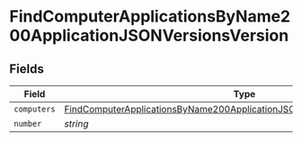 # FindComputerApplicationsByName200ApplicationJSONVersionsVersion


## Fields

| Field                                                                                                                                                                             | Type                                                                                                                                                                              | Required                                                                                                                                                                          | Description                                                                                                                                                                       | Example                                                                                                                                                                           |
| --------------------------------------------------------------------------------------------------------------------------------------------------------------------------------- | --------------------------------------------------------------------------------------------------------------------------------------------------------------------------------- | --------------------------------------------------------------------------------------------------------------------------------------------------------------------------------- | --------------------------------------------------------------------------------------------------------------------------------------------------------------------------------- | --------------------------------------------------------------------------------------------------------------------------------------------------------------------------------- |
| `computers`                                                                                                                                                                       | [FindComputerApplicationsByName200ApplicationJSONVersionsVersionComputers](../../models/operations/findcomputerapplicationsbyname200applicationjsonversionsversioncomputers.md)[] | :heavy_minus_sign:                                                                                                                                                                | N/A                                                                                                                                                                               |                                                                                                                                                                                   |
| `number`                                                                                                                                                                          | *string*                                                                                                                                                                          | :heavy_minus_sign:                                                                                                                                                                | N/A                                                                                                                                                                               | 10.1.1                                                                                                                                                                            |